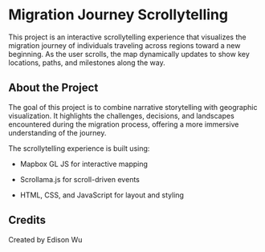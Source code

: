 # Migration Journey Scrollytelling
This project is an interactive scrollytelling experience that visualizes the migration journey of individuals traveling across regions toward a new beginning. As the user scrolls, the map dynamically updates to show key locations, paths, and milestones along the way.

## About the Project
The goal of this project is to combine narrative storytelling with geographic visualization. It highlights the challenges, decisions, and landscapes encountered during the migration process, offering a more immersive understanding of the journey.

The scrollytelling experience is built using:

- Mapbox GL JS for interactive mapping

- Scrollama.js for scroll-driven events

- HTML, CSS, and JavaScript for layout and styling

## Credits
Created by Edison Wu

